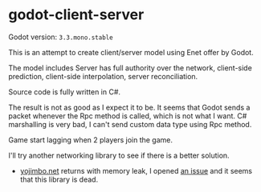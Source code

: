 # godot-client-server
Godot version: `3.3.mono.stable`

This is an attempt to create client/server model using Enet offer by Godot.

The model includes Server has full authority over the network, client-side prediction, client-side interpolation, server reconciliation.

Source code is fully written in C#.

The result is not as good as I expect it to be. It seems that Godot sends a packet whenever the Rpc method is called, which is not what I want.
C# marshalling is very bad, I can't send custom data type using Rpc method.

Game start lagging when 2 players join the game.

I'll try another networking library to see if there is a better solution.
- [yojimbo.net](https://github.com/netcode-io/yojimbo.net.git) returns with memory leak, I opened [an issue](https://github.com/netcode-io/yojimbo.net/issues/3) and it seems that this library is dead.

